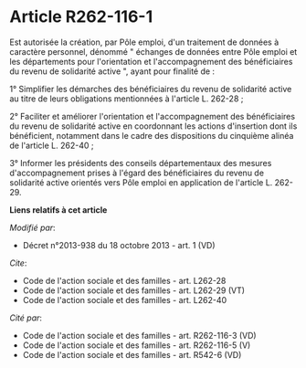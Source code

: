 # Article R262-116-1

Est autorisée la création, par Pôle emploi, d'un traitement de données à caractère personnel, dénommé " échanges de données
entre Pôle emploi et les départements pour l'orientation et l'accompagnement des bénéficiaires du revenu de solidarité active
", ayant pour finalité de : 

1° Simplifier les démarches des bénéficiaires du revenu de solidarité active au titre de leurs obligations mentionnées à
l'article L. 262-28 ; 

2° Faciliter et améliorer l'orientation et l'accompagnement des bénéficiaires du revenu de solidarité active en coordonnant
les actions d'insertion dont ils bénéficient, notamment dans le cadre des dispositions du cinquième alinéa de l'article L.
262-40 ; 

3° Informer les présidents des conseils départementaux des mesures d'accompagnement prises à l'égard des bénéficiaires du
revenu de solidarité active orientés vers Pôle emploi en application de l'article L. 262-29.

**Liens relatifs à cet article**

_Modifié par_:

  - Décret n°2013-938 du 18 octobre 2013 - art. 1 (VD)

_Cite_:

  - Code de l'action sociale et des familles - art. L262-28
  - Code de l'action sociale et des familles - art. L262-29 (VT)
  - Code de l'action sociale et des familles - art. L262-40

_Cité par_:

  - Code de l'action sociale et des familles - art. R262-116-3 (VD)
  - Code de l'action sociale et des familles - art. R262-116-5 (V)
  - Code de l'action sociale et des familles - art. R542-6 (VD)
